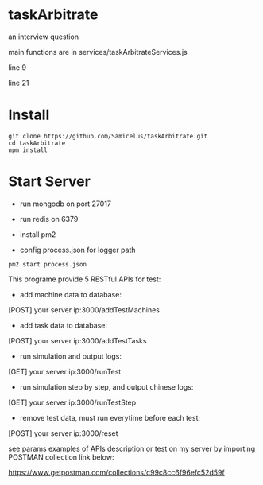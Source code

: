 # taskArbitrate
an interview question

main functions are in services/taskArbitrateServices.js

line 9

line 21


# Install

```
git clone https://github.com/Samicelus/taskArbitrate.git
cd taskArbitrate
npm install
```

# Start Server

- run mongodb on port 27017

- run redis on 6379

- install pm2

- config process.json for logger path

```
pm2 start process.json
```

This programe provide 5 RESTful APIs for test:

- add machine data to database:

[POST]  your server ip:3000/addTestMachines

- add task data to database:

[POST]  your server ip:3000/addTestTasks

- run simulation and output logs:

[GET]  your server ip:3000/runTest
  
- run simulation step by step, and output chinese logs:

[GET] your server ip:3000/runTestStep
  
- remove test data, must run everytime before each test:

[POST] your server ip:3000/reset
  
see params examples of APIs description or test on my server by importing POSTMAN collection link below:

https://www.getpostman.com/collections/c99c8cc6f96efc52d59f

